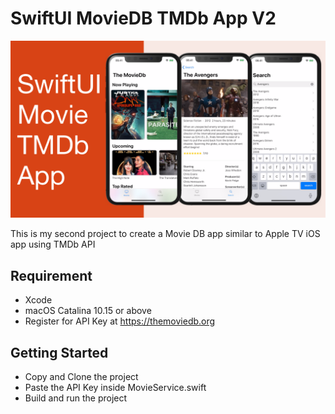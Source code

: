 # SwiftUI MovieDB TMDb App V2

![Alt text](./promo.png?raw=true "SwiftUI MovieDb with TMDb API iOS App")


This is my second project to create a Movie DB app similar to Apple TV iOS app using TMDb API

## Requirement
- Xcode 
- macOS Catalina 10.15 or above 
- Register for API Key at https://themoviedb.org

## Getting Started
- Copy and Clone the project
- Paste the API Key inside MovieService.swift
- Build and run the project
